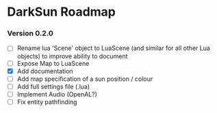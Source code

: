 # DarkSun Roadmap

### Version 0.2.0
 - [ ] Rename lua 'Scene' object to LuaScene (and similar for all other Lua objects) to improve ability to document
 - [ ] Expose Map to LuaScene
 - [x] Add documentation
 - [ ] Add map specification of a sun position / colour
 - [ ] Add full settings file (.lua)
 - [ ] Implement Audio (OpenAL?)
 - [ ] Fix entity pathfinding